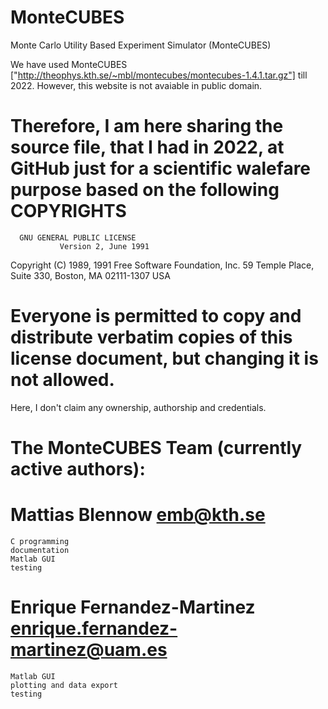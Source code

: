 # MonteCUBES
Monte Carlo Utility Based Experiment Simulator (MonteCUBES) 

We have used MonteCUBES ["http://theophys.kth.se/~mbl/montecubes/montecubes-1.4.1.tar.gz"] till 2022.
However, this website is not avaiable in public domain.
# Therefore, I am here sharing the source file, that I had in 2022, at GitHub just for a scientific walefare purpose based on the following COPYRIGHTS 

      GNU GENERAL PUBLIC LICENSE
		       Version 2, June 1991

 Copyright (C) 1989, 1991 Free Software Foundation, Inc.
 59 Temple Place, Suite 330, Boston, MA  02111-1307  USA 
 # Everyone is permitted to copy and distribute verbatim copies of this license document, but changing it is not allowed.


Here, I don't claim any ownership, authorship and credentials.

# The MonteCUBES Team (currently active authors):

# Mattias Blennow <emb@kth.se>
	C programming
	documentation
	Matlab GUI
	testing

# Enrique Fernandez-Martinez <enrique.fernandez-martinez@uam.es>
	Matlab GUI
	plotting and data export
	testing







  
